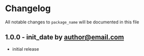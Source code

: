 # Changelog

All notable changes to `package_name` will be documented in this file

## 1.0.0 - init_date by author@email.com

- initial release
